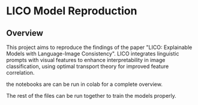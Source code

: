 # LICO Model Reproduction

## Overview
This project aims to reproduce the findings of the paper "LICO: Explainable Models with Language-Image Consistency". LICO integrates linguistic prompts with visual features to enhance interpretability in image classification, using optimal transport theory for improved feature correlation.

the notebooks are can be run in colab for a complete overview.

The rest of the files can be run together to train the models properly.

